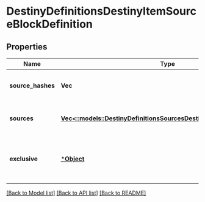 # DestinyDefinitionsDestinyItemSourceBlockDefinition

## Properties
Name | Type | Description | Notes
------------ | ------------- | ------------- | -------------
**source_hashes** | **Vec<i32>** | The list of hash identifiers for Reward Sources that hint where the item can be found (DestinyRewardSourceDefinition). | [optional] [default to null]
**sources** | [**Vec<::models::DestinyDefinitionsSourcesDestinyItemSourceDefinition>**](Destiny.Definitions.Sources.DestinyItemSourceDefinition.md) | A collection of details about the stats that were computed for the ways we found that the item could be spawned. | [optional] [default to null]
**exclusive** | [***Object**](Object.md) | If we found that this item is exclusive to a specific platform, this will be set to the BungieMembershipType enumeration that matches that platform. | [optional] [default to null]

[[Back to Model list]](../README.md#documentation-for-models) [[Back to API list]](../README.md#documentation-for-api-endpoints) [[Back to README]](../README.md)


